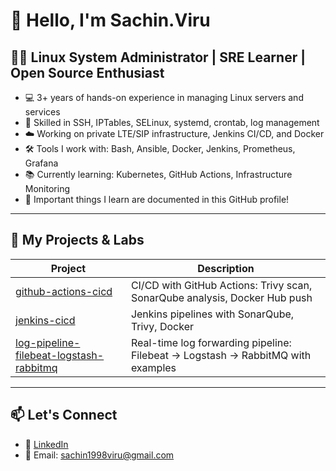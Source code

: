# 👋 Hello, I'm Sachin.Viru

## 👨‍💻 Linux System Administrator | SRE Learner | Open Source Enthusiast

- 💻 3+ years of hands-on experience in managing Linux servers and services
- 🔐 Skilled in SSH, IPTables, SELinux, systemd, crontab, log management
- ☁️ Working on private LTE/SIP infrastructure, Jenkins CI/CD, and Docker
- 🛠️ Tools I work with: Bash, Ansible, Docker, Jenkins, Prometheus, Grafana
- 📚 Currently learning: Kubernetes, GitHub Actions, Infrastructure Monitoring
- 📝 Important things I learn are documented in this GitHub profile!
---

## 🔧 My Projects & Labs

| Project | Description |
|--------|-------------|
| [github-actions-cicd](https://github.com/Sachin-Viru/url-mini.git) | CI/CD with GitHub Actions: Trivy scan, SonarQube analysis, Docker Hub push  |
| [jenkins-cicd](https://github.com/yourname/jenkins-cicd) | Jenkins pipelines with SonarQube, Trivy, Docker |
| [log-pipeline-filebeat-logstash-rabbitmq](https://github.com/Sachin-Viru/distributed-log-ingestion.git) | Real-time log forwarding pipeline: Filebeat → Logstash → RabbitMQ with examples |

---

## 📫 Let's Connect

- 🔗 [LinkedIn](https://www.linkedin.com/in/sachin-v-705b4319a)
- 📧 Email: sachin1998viru@gmail.com
  
